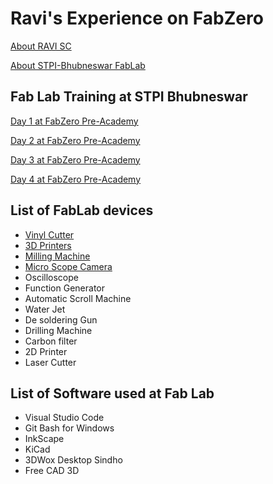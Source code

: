 
# Ravi's Experience on FabZero

[About RAVI SC](aboutme.md)

[About STPI-Bhubneswar FabLab](fablabstpi.md)

## Fab Lab Training at STPI Bhubneswar

[Day 1 at FabZero Pre-Academy](day1.md)

[Day 2 at FabZero Pre-Academy](day2.md)

[Day 3 at FabZero Pre-Academy](day3.md)

[Day 4 at FabZero Pre-Academy](day4.md)

## List of FabLab devices

- [Vinyl Cutter](vinylcutter.md)
- [3D Printers](3dprinter.md)
- [Milling Machine](millingmachine.md)
- [Micro Scope Camera](microscope.md)
- Oscilloscope
- Function Generator
- Automatic Scroll Machine
- Water Jet
- De soldering Gun
- Drilling Machine
- Carbon filter
- 2D Printer
- Laser Cutter

## List of Software used at Fab Lab

- Visual Studio Code
- Git Bash for Windows
- InkScape
- KiCad
- 3DWox Desktop Sindho
- Free CAD 3D